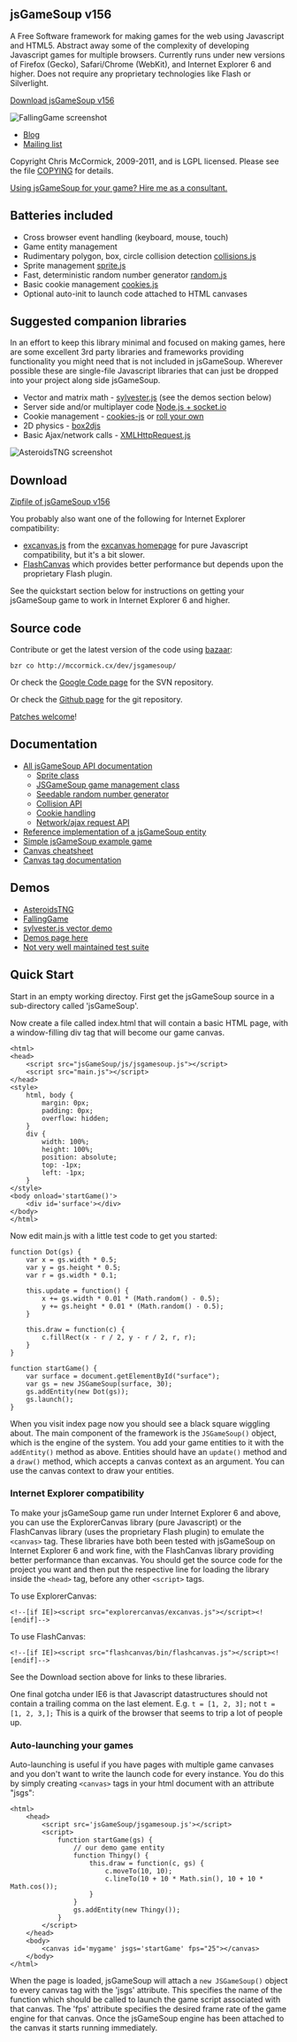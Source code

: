 jsGameSoup v156
--------------

A Free Software framework for making games for the web using Javascript and HTML5. Abstract away some of the complexity of developing Javascript games for multiple browsers. Currently runs under new versions of Firefox (Gecko), Safari/Chrome (WebKit), and Internet Explorer 6 and higher. Does not require any proprietary technologies like Flash or Silverlight.

[Download jsGameSoup v156](http://mccormick.cx/projects/jsGameSoup/jsGameSoup-v156.zip)

![FallingGame screenshot](http://mccormick.cx/projects/jsGameSoup/screenshots/FallingGame.png)

 * [Blog](http://mccormick.cx/news/tags/jsgamesoup)
 * [Mailing list](http://groups.google.com/group/jsgamesoup)

Copyright Chris McCormick, 2009-2011, and is LGPL licensed. Please see the file [COPYING](http://mccormick.cx/projects/jsGameSoup/COPYING) for details.

[Using jsGameSoup for your game? Hire me as a consultant.](mailto:chris@mccormickit.com)

Batteries included
------------------

 * Cross browser event handling (keyboard, mouse, touch)
 * Game entity management
 * Rudimentary polygon, box, circle collision detection [collisions.js](http://mccormick.cx/projects/jsGameSoup/jsdocs/symbols/collide.html)
 * Sprite management [sprite.js](http://mccormick.cx/projects/jsGameSoup/jsdocs/symbols/Sprite.html)
 * Fast, deterministic random number generator [random.js](http://mccormick.cx/projects/jsGameSoup/jsdocs/symbols/SeedableRandom.html)
 * Basic cookie management [cookies.js](http://mccormick.cx/projects/jsGameSoup/jsdocs/symbols/cookies.html)
 * Optional auto-init to launch code attached to HTML canvases

Suggested companion libraries
-----------------------------

In an effort to keep this library minimal and focused on making games, here are some excellent 3rd party libraries and frameworks providing functionality you might need that is not included in jsGameSoup. Wherever possible these are single-file Javascript libraries that can just be dropped into your project along side jsGameSoup.

 * Vector and matrix math - [sylvester.js](http://sylvester.jcoglan.com/) (see the demos section below)
 * Server side and/or multiplayer code [Node.js + socket.io](http://socket.io/)
 * Cookie management - [cookies-js](http://code.google.com/p/cookie-js/source/browse/trunk/cookie.js) or [roll your own](http://www.quirksmode.org/js/cookies.html)
 * 2D physics - [box2djs](http://box2d-js.sourceforge.net/)
 * Basic Ajax/network calls - [XMLHttpRequest.js](http://code.google.com/p/xmlhttprequest/)

![AsteroidsTNG screenshot](http://mccormick.cx/projects/jsGameSoup/screenshots/AsteroidsTNG.png)

Download
--------

[Zipfile of jsGameSoup v156](http://mccormick.cx/projects/jsGameSoup/jsGameSoup-v156.zip)

You probably also want one of the following for Internet Explorer compatibility:

 * [excanvas.js](http://explorercanvas.googlecode.com/svn/trunk/excanvas.js) from the [excanvas homepage](http://code.google.com/p/explorercanvas/) for pure Javascript compatibility, but it's a bit slower.
 * [FlashCanvas](http://flashcanvas.net/download) which provides better performance but depends upon the proprietary Flash plugin.

See the quickstart section below for instructions on getting your jsGameSoup game to work in Internet Explorer 6 and higher.

Source code
-----------

Contribute or get the latest version of the code using [bazaar](http://bazaar-vcs.org/):

	bzr co http://mccormick.cx/dev/jsgamesoup/

Or check the [Google Code page](http://code.google.com/p/jsgamesoup/) for the SVN repository.

Or check the [Github page](https://github.com/chr15m/jsGameSoup) for the git repository.


[Patches welcome](mailto:chris@mccormick.cx)!

Documentation
-------------

 * [All jsGameSoup API documentation](http://mccormick.cx/projects/jsGameSoup/jsdocs)
   * [Sprite class](http://mccormick.cx/projects/jsGameSoup/jsdocs/symbols/Sprite.html)
   * [JSGameSoup game management class](http://mccormick.cx/projects/jsGameSoup/jsdocs/symbols/JSGameSoup.html)
   * [Seedable random number generator](http://mccormick.cx/projects/jsGameSoup/jsdocs/symbols/SeedableRandom.html)
   * [Collision API](http://mccormick.cx/projects/jsGameSoup/jsdocs/symbols/collide.html)
   * [Cookie handling](http://mccormick.cx/projects/jsGameSoup/jsdocs/symbols/cookies.html)
   * [Network/ajax request API](http://mccormick.cx/projects/jsGameSoup/jsdocs/symbols/network.html)
 * [Reference implementation of a jsGameSoup entity](http://mccormick.cx/projects/jsGameSoup/jsdocs/symbols/ExampleEntity.html)
 * [Simple jsGameSoup example game](http://mccormick.cx/projects/jsGameSoup/jsdocs/symbols/src/example-game.js.html)
 * [Canvas cheatsheet](http://www.nihilogic.dk/labs/canvas_sheet/HTML5_Canvas_Cheat_Sheet.png)
 * [Canvas tag documentation](http://www.whatwg.org/specs/web-apps/current-work/multipage/the-canvas-element.html#the-canvas-element)

Demos
-----

 * [AsteroidsTNG](http://mccormick.cx/dev/blogref/AsteroidsTNG/)
 * [FallingGame](http://mccormick.cx/dev/blogref/FallingGame/)
 * [sylvester.js vector demo](http://mccormick.cx/projects/jsGameSoup/demos/vector-math-sylvester)
 * [Demos page here](http://mccormick.cx/projects/jsGameSoup/demos)
 * [Not very well maintained test suite](http://mccormick.cx/projects/jsGameSoup/tests)

Quick Start
-----------

Start in an empty working directoy. First get the jsGameSoup source in a sub-directory called 'jsGameSoup'.

Now create a file called index.html that will contain a basic HTML page, with a window-filling div tag that will become our game canvas.

	<html>
	<head>
		<script src="jsGameSoup/js/jsgamesoup.js"></script>
		<script src="main.js"></script>
	</head>
	<style>
		html, body {
			margin: 0px;
			padding: 0px;
			overflow: hidden;
		}
		div {
			width: 100%;
			height: 100%;
			position: absolute;
			top: -1px;
			left: -1px;
		}
	</style>
	<body onload='startGame()'>
		<div id='surface'></div>
	</body>
	</html>

Now edit main.js with a little test code to get you started:

	function Dot(gs) {
		var x = gs.width * 0.5;
		var y = gs.height * 0.5;
		var r = gs.width * 0.1;
		
		this.update = function() {
			x += gs.width * 0.01 * (Math.random() - 0.5);
			y += gs.height * 0.01 * (Math.random() - 0.5);
		}
		
		this.draw = function(c) {
			c.fillRect(x - r / 2, y - r / 2, r, r);
		}
	}
	
	function startGame() {
		var surface = document.getElementById("surface");
		var gs = new JSGameSoup(surface, 30);
		gs.addEntity(new Dot(gs));
		gs.launch();
	}

When you visit index page now you should see a black square wiggling about. The main component of the framework is the `JSGameSoup()` object, which is the engine of the system. You add your game entities to it with the `addEntity()` method as above. Entities should have an `update()` method and a `draw()` method, which accepts a canvas context as an argument. You can use the canvas context to draw your entities.

### Internet Explorer compatibility ###

To make your jsGameSoup game run under Internet Explorer 6 and above, you can use the ExplorerCanvas library (pure Javascript) or the FlashCanvas library (uses the proprietary Flash plugin) to emulate the `<canvas>` tag. These libraries have both been tested with jsGameSoup on Internet Explorer 6 and work fine, with the FlashCanvas library providing better performance than excanvas. You should get the source code for the project you want and then put the respective line for loading the library inside the `<head>` tag, before any other `<script>` tags.

To use ExplorerCanvas:

	<!--[if IE]><script src="explorercanvas/excanvas.js"></script><![endif]-->

To use FlashCanvas:

	<!--[if IE]><script src="flashcanvas/bin/flashcanvas.js"></script><![endif]-->

See the Download section above for links to these libraries.

One final gotcha under IE6 is that Javascript datastructures should not contain a trailing comma on the last element. E.g. `t = [1, 2, 3];` not `t = [1, 2, 3,];` This is a quirk of the browser that seems to trip a lot of people up.

### Auto-launching your games ###

Auto-launching is useful if you have pages with multiple game canvases and you don't want to write the launch code for every instance. You do this by simply creating `<canvas>` tags in your html document with an attribute "jsgs":

	<html>
		<head>
			<script src='jsGameSoup/jsgamesoup.js'></script>
			<script>
				function startGame(gs) {
					// our demo game entity
					function Thingy() {
						this.draw = function(c, gs) {
							c.moveTo(10, 10);
							c.lineTo(10 + 10 * Math.sin(), 10 + 10 * Math.cos());
						}
					}
					gs.addEntity(new Thingy());
				}
			</script>
		</head>
		<body>
			<canvas id='mygame' jsgs='startGame' fps="25"></canvas>
		</body>
	</html>

When the page is loaded, jsGameSoup will attach a `new JSGameSoup()` object to every canvas tag with the 'jsgs' attribute. This specifies the name of the function which should be called to launch the game script associated with that canvas. The 'fps' attribute specifies the desired frame rate of the game engine for that canvas. Once the jsGameSoup engine has been attached to the canvas it starts running immediately.

